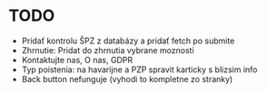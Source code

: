 # TODO
* Pridať kontrolu ŠPZ z databázy a pridať fetch po submite
* Zhrnutie: Pridat do zhrnutia vybrane moznosti
* Kontaktujte nas, O nas, GDPR
* Typ poistenia: na havarijne a PZP spravit karticky s blizsim info
* Back button nefunguje (vyhodi to kompletne zo stranky)